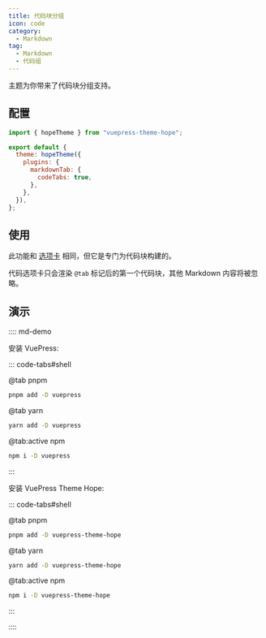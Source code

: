 ```yaml
---
title: 代码块分组
icon: code
category:
  - Markdown
tag:
  - Markdown
  - 代码组
---
```


主题为你带来了代码块分组支持。

<!-- more -->

## 配置

```js {7} title=".vuepress/config.js"
import { hopeTheme } from "vuepress-theme-hope";

export default {
  theme: hopeTheme({
    plugins: {
      markdownTab: {
        codeTabs: true,
      },
    },
  }),
};
```

## 使用

此功能和 [选项卡](../content/tabs.md) 相同，但它是专门为代码块构建的。

代码选项卡只会渲染 `@tab` 标记后的第一个代码块，其他 Markdown 内容将被忽略。

## 演示

:::: md-demo

安装 VuePress:

::: code-tabs#shell

@tab pnpm

```bash
pnpm add -D vuepress
```

@tab yarn

```bash
yarn add -D vuepress
```

@tab:active npm

```bash
npm i -D vuepress
```

:::

安装 VuePress Theme Hope:

::: code-tabs#shell

@tab pnpm

```bash
pnpm add -D vuepress-theme-hope
```

@tab yarn

```bash
yarn add -D vuepress-theme-hope
```

@tab:active npm

```bash
npm i -D vuepress-theme-hope
```

:::

::::
